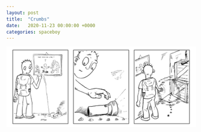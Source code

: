 ```yaml
---
layout: post
title:  "Crumbs"
date:   2020-11-23 00:00:00 +0000
categories: spaceboy
---
```


[![Crumbs](spaceboy/09%20-%20crumbs.png)](spaceboy/09%20-%20crumbs.png)

